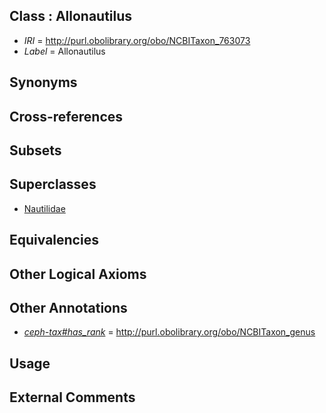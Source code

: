 
## Class : Allonautilus

 * *IRI* = http://purl.obolibrary.org/obo/NCBITaxon_763073
 * *Label* = Allonautilus

## Synonyms


## Cross-references


## Subsets


## Superclasses

 * [Nautilidae](../../NCBITaxon/71/NCBITaxon_34571.md)

## Equivalencies


## Other Logical Axioms


## Other Annotations

 * *[ceph-tax#has_rank](../../ceph-tax#has/nk/ceph-tax#has_rank.md)* = http://purl.obolibrary.org/obo/NCBITaxon_genus

## Usage


## External Comments

